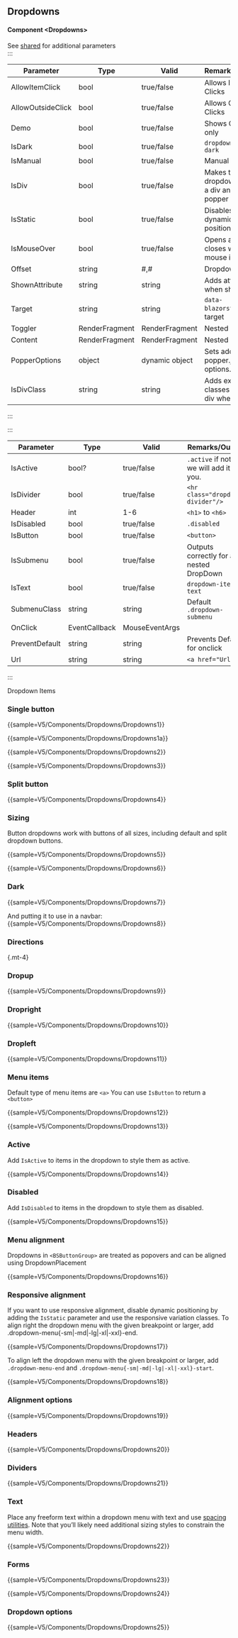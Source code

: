 ﻿## Dropdowns
#### Component \<Dropdowns\>
See [shared](layout/shared) for additional parameters    
:::

| Parameter         | Type           | Valid          | Remarks/Output                               | 
|-------------------|----------------|----------------|----------------------------------------------|
| AllowItemClick    | bool           | true/false     | Allows Inside Clicks                         | {.table-striped}
| AllowOutsideClick | bool           | true/false     | Allows Outside Clicks                        |
| Demo              | bool           | true/false     | Shows Content only                           |
| IsDark            | bool           | true/false     | `dropdown-menu-dark`                         |
| IsManual          | bool           | true/false     | Manual Close                                 |
| IsDiv             | bool           | true/false     | Makes the dropdown menu a div and use popper |
| IsStatic          | bool           | true/false     | Disables dynamic positioning                 |
| IsMouseOver       | bool           | true/false     | Opens and closes when mouse is over          |
| Offset            | string         | #,#            | Dropdown offset                              |
| ShownAttribute    | string         | string         | Adds attribute when shown                    |
| Target            | string         | string         | `data-blazorstrap` of target                 |
| Toggler           | RenderFragment | RenderFragment | Nested Content                               |
| Content           | RenderFragment | RenderFragment | Nested Content                               |
| PopperOptions     | object         | dynamic object | Sets additional popper.js options.			 |
| IsDivClass		| string         | string         | Adds extra classes to outer div when using   |

:::

:::

| Parameter      | Type          | Valid          | Remarks/Output                               | 
|----------------|---------------|----------------|----------------------------------------------|
| IsActive       | bool?         | true/false     | `.active` if not set we will add it for you. | {.table-striped}
| IsDivider      | bool          | true/false     | `<hr class="dropdown-divider"/>`             |
| Header         | int           | 1-6            | `<h1>` to `<h6>`                             |
| IsDisabled     | bool          | true/false     | `.disabled`                                  |
| IsButton       | bool          | true/false     | `<button>`                                   |
| IsSubmenu      | bool          | true/false     | Outputs correctly for a nested DropDown      |
| IsText         | bool          | true/false     | `dropdown-item-text`                         |
| SubmenuClass   | string        | string         | Default `.dropdown-submenu`                  |
| OnClick        | EventCallback | MouseEventArgs |                                              |
| PreventDefault | string        | string         | Prevents Default for onclick                 |
| Url            | string        | string         | `<a href="Url">`                             |

:::

Dropdown Items

### Single button

{{sample=V5/Components/Dropdowns/Dropdowns1}}

{{sample=V5/Components/Dropdowns/Dropdowns1a}}

{{sample=V5/Components/Dropdowns/Dropdowns2}}

{{sample=V5/Components/Dropdowns/Dropdowns3}}

### Split button

{{sample=V5/Components/Dropdowns/Dropdowns4}}

### Sizing
Button dropdowns work with buttons of all sizes, including default and split dropdown buttons.

{{sample=V5/Components/Dropdowns/Dropdowns5}}

{{sample=V5/Components/Dropdowns/Dropdowns6}}

### Dark

{{sample=V5/Components/Dropdowns/Dropdowns7}}

And putting it to use in a navbar:
{{sample=V5/Components/Dropdowns/Dropdowns8}}

### Directions
{.mt-4}
### Dropup

{{sample=V5/Components/Dropdowns/Dropdowns9}}

### Dropright

{{sample=V5/Components/Dropdowns/Dropdowns10}}

### Dropleft

{{sample=V5/Components/Dropdowns/Dropdowns11}}

### Menu items
Default type of menu items are `<a>` You can use `IsButton` to return a `<button>`

{{sample=V5/Components/Dropdowns/Dropdowns12}}

{{sample=V5/Components/Dropdowns/Dropdowns13}}

### Active
Add `IsActive` to items in the dropdown to style them as active.

{{sample=V5/Components/Dropdowns/Dropdowns14}}

### Disabled
Add `IsDisabled` to items in the dropdown to style them as disabled.

{{sample=V5/Components/Dropdowns/Dropdowns15}}

### Menu alignment
Dropdowns in `<BSButtonGroup>` are treated as popovers and can be aligned using DropdownPlacement

{{sample=V5/Components/Dropdowns/Dropdowns16}}

### Responsive alignment
If you want to use responsive alignment, disable dynamic positioning by adding the `IsStatic` parameter and use the responsive variation classes.
To align right the dropdown menu with the given breakpoint or larger, add .dropdown-menu{-sm|-md|-lg|-xl|-xxl}-end.

{{sample=V5/Components/Dropdowns/Dropdowns17}}

To align left the dropdown menu with the given breakpoint or larger, add `.dropdown-menu-end` and `.dropdown-menu{-sm|-md|-lg|-xl|-xxl}-start`.

{{sample=V5/Components/Dropdowns/Dropdowns18}}

### Alignment options

{{sample=V5/Components/Dropdowns/Dropdowns19}}

### Headers

{{sample=V5/Components/Dropdowns/Dropdowns20}}

### Dividers

{{sample=V5/Components/Dropdowns/Dropdowns21}}

### Text
Place any freeform text within a dropdown menu with text and use [spacing utilities](https://getbootstrap.com/docs/5.1/utilities/spacing). Note that you’ll likely need additional sizing styles to constrain the menu width.

{{sample=V5/Components/Dropdowns/Dropdowns22}}

### Forms

{{sample=V5/Components/Dropdowns/Dropdowns23}}

{{sample=V5/Components/Dropdowns/Dropdowns24}}

### Dropdown options

{{sample=V5/Components/Dropdowns/Dropdowns25}}